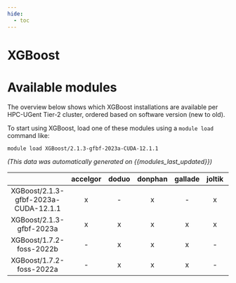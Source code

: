 ```yaml
---
hide:
  - toc
---
```


XGBoost
=======

# Available modules


The overview below shows which XGBoost installations are available per HPC-UGent Tier-2 cluster, ordered based on software version (new to old).

To start using XGBoost, load one of these modules using a `module load` command like:

```shell
module load XGBoost/2.1.3-gfbf-2023a-CUDA-12.1.1
```

*(This data was automatically generated on {{modules_last_updated}})*  

| |accelgor|doduo|donphan|gallade|joltik|shinx|
| :---: | :---: | :---: | :---: | :---: | :---: | :---: |
|XGBoost/2.1.3-gfbf-2023a-CUDA-12.1.1|x|-|x|-|x|-|
|XGBoost/2.1.3-gfbf-2023a|x|x|x|x|x|x|
|XGBoost/1.7.2-foss-2022b|-|x|x|x|-|-|
|XGBoost/1.7.2-foss-2022a|-|x|x|x|-|-|
